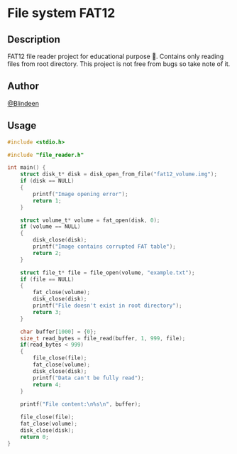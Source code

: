 # File system FAT12
## Description
FAT12 file reader project for educational purpose :open_book:. Contains only reading files from root directory. This project is not free from bugs so take note of it.
## Author
[@Blindeen](https://www.github.com/Blindeen)
## Usage
```c
#include <stdio.h>

#include "file_reader.h"

int main() {
    struct disk_t* disk = disk_open_from_file("fat12_volume.img");
    if (disk == NULL)
    {
        printf("Image opening error");
        return 1;
    }

    struct volume_t* volume = fat_open(disk, 0);
    if (volume == NULL)
    {
        disk_close(disk);
        printf("Image contains corrupted FAT table");
        return 2;
    }

    struct file_t* file = file_open(volume, "example.txt");
    if (file == NULL)
    {
        fat_close(volume);
        disk_close(disk);
        printf("File doesn't exist in root directory");
        return 3;
    }

    char buffer[1000] = {0};
    size_t read_bytes = file_read(buffer, 1, 999, file);
    if(read_bytes < 999)
    {
        file_close(file);
        fat_close(volume);
        disk_close(disk);
        printf("Data can't be fully read");
        return 4;
    }
    
    printf("File content:\n%s\n", buffer);

    file_close(file);
    fat_close(volume);
    disk_close(disk);
    return 0;
}
```
